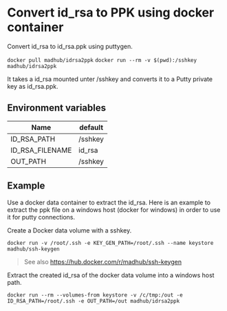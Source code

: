 # Convert id_rsa to PPK using docker container

Convert id_rsa to id_rsa.ppk using puttygen.

`docker pull madhub/idrsa2ppk`
`docker run --rm -v $(pwd):/sshkey madhub/idrsa2ppk`

It takes a id_rsa mounted unter /sshkey and converts it to a Putty private key as id_rsa.ppk.

## Environment variables
|Name|default|
|----|-------|
|ID_RSA_PATH| /sshkey|
|ID_RSA_FILENAME |id_rsa|
|OUT_PATH |/sshkey|

## Example
Use a docker data container to extract the id_rsa. Here is an example to extract the ppk file on a windows host (docker for windows) in order to use it for putty connections.

Create a Docker data volume with a sshkey.

`docker run -v /root/.ssh -e KEY_GEN_PATH=/root/.ssh --name keystore madhub/ssh-keygen`

> See also https://hub.docker.com/r/madhub/ssh-keygen

Extract the created id_rsa of the docker data volume into a windows host path.

`docker run --rm --volumes-from keystore -v /c/tmp:/out -e ID_RSA_PATH=/root/.ssh -e OUT_PATH=/out madhub/idrsa2ppk`
